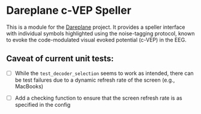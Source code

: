 # Dareplane c-VEP Speller

This is a module for the [Dareplane](https://github.com/bsdlab/Dareplane) project. It provides a speller interface with individual symbols highlighted using the noise-tagging protocol, known to evoke the code-modulated visual evoked potential (c-VEP) in the EEG. 

## Caveat of current unit tests:
- [ ] While the `test_decoder_selection` seems to work as intended, there can be test failures due to a dynamic refresh rate of the screen (e.g., MacBooks)

- [ ] Add a checking function to ensure that the screen refresh rate is as specified in the config
